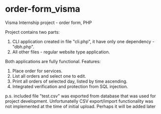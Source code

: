 # order-form_visma
 Visma Internship project - order form, PHP

Project contains two parts: 

1. CLI application created in file "cli.php", it have only one dependency - "dbh.php".
2. All other files - regular website type application. 

Both applications are fully functional.
Features: 
1. Place order for services.
2. List all orders and select one to edit.
3. Print all orders of selected day, listed by time ascending.
4. Integrated verification and protection from SQL injection.

p.s. included file "test.csv" was exported from database that was used for project development. 
Unfortunatelly CSV export/import functionality was not implemented at the time of initial upload. 
Perhaps it will be added later
